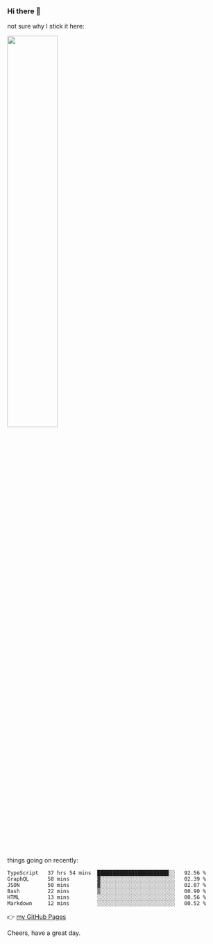 ### Hi there 👋

not sure why I stick it here:

[<img width="48%" src="https://github-readme-stats.vercel.app/api?username=ykzhukian&show_icons=true&theme=dracula">](https://github.com/anuraghazra/github-readme-stats)


things going on recently:

<!--START_SECTION:waka-->

```text
TypeScript   37 hrs 54 mins  ███████████████████████░░   92.56 %
GraphQL      58 mins         ▓░░░░░░░░░░░░░░░░░░░░░░░░   02.39 %
JSON         50 mins         ▓░░░░░░░░░░░░░░░░░░░░░░░░   02.07 %
Bash         22 mins         ▒░░░░░░░░░░░░░░░░░░░░░░░░   00.90 %
HTML         13 mins         ░░░░░░░░░░░░░░░░░░░░░░░░░   00.56 %
Markdown     12 mins         ░░░░░░░░░░░░░░░░░░░░░░░░░   00.52 %
```

<!--END_SECTION:waka-->

👉 [my GitHub Pages](https://ykzhukian.github.io)

Cheers, have a great day.


